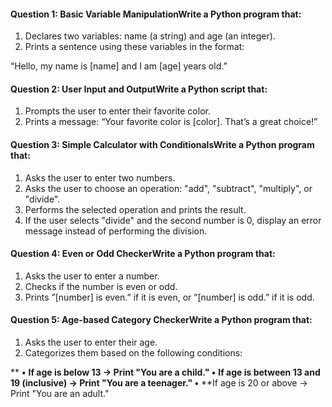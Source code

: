

#### Question 1: Basic Variable ManipulationWrite a Python program that:

1. Declares two variables: name (a string) and age (an integer).
2. Prints a sentence using these variables in the format:

“Hello, my name is [name] and I am [age] years old.”



#### Question 2: User Input and OutputWrite a Python script that:

1. Prompts the user to enter their favorite color.
2. Prints a message: “Your favorite color is [color]. That’s a great choice!”

#### Question 3: Simple Calculator with ConditionalsWrite a Python program that:

1. Asks the user to enter two numbers.
2. Asks the user to choose an operation: "add", "subtract", "multiply", or "divide".
3. Performs the selected operation and prints the result.
4. If the user selects "divide" and the second number is 0, display an error message instead of performing the division.



#### Question 4: Even or Odd CheckerWrite a Python program that:

1. Asks the user to enter a number.
2. Checks if the number is even or odd.
3. Prints ”[number] is even.” if it is even, or ”[number] is odd.” if it is odd.



#### Question 5: Age-based Category CheckerWrite a Python program that:

1. Asks the user to enter their age.
2. Categorizes them based on the following conditions:

**	**•**	**If age is below 13 → Print "You are a child."
	•**	**If age is between 13 and 19 (inclusive) → Print "You are a teenager."
	•**	**If age is 20 or above → Print "You are an adult."
